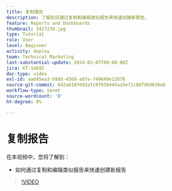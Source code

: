 ```yaml
---
title: 复制报告
description: 了解如何通过复制和编辑类似报告来快速创建新报告。
feature: Reports and Dashboards
thumbnail: 3427230.jpg
type: Tutorial
role: User
level: Beginner
activity: deploy
team: Technical Marketing
last-substantial-update: 2024-02-07T00:00:00Z
jira: KT-14692
doc-type: video
exl-id: aad45ea3-b9dd-4568-a6fe-749640e12878
source-git-commit: 642a6107dd3afc8f010445aa5e71c8dfdb9636eb
workflow-type: tm+mt
source-wordcount: '0'
ht-degree: 0%

---
```


# 复制报告

在本视频中，您将了解到：

* 如何通过复制和编辑类似报告来快速创建新报告

>[!VIDEO](https://video.tv.adobe.com/v/3427230/?quality=12&learn=on)
